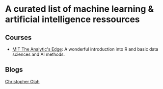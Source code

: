 # A curated list of machine learning & artificial intelligence ressources

## Courses
* [MIT The Analytic's Edge](https://www.edx.org/course/analytics-edge-mitx-15-071x-3): A wonderful introduction into R and basic data sciences and AI methods.


## Blogs
[Christopher Olah](http://colah.github.io/)
